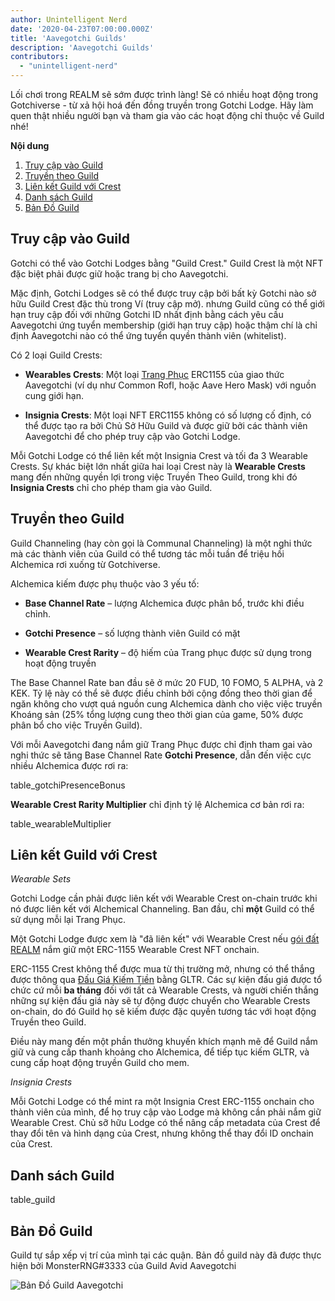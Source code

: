 ```yaml
---
author: Unintelligent Nerd
date: '2020-04-23T07:00:00.000Z'
title: 'Aavegotchi Guilds'
description: 'Aavegotchi Guilds'
contributors:
  - "unintelligent-nerd"
---
```


Lối chơi trong REALM sẽ sớm được trình làng! Sẽ có nhiều hoạt động trong Gotchiverse - từ xả hội hoá đến đồng truyền trong Gotchi Lodge. Hãy làm quen thật nhiều người bạn và tham gia vào các hoạt động chỉ thuộc về Guild nhé!

<div class="contentsBox">

**Nội dung**

<ol>
<li><a href=#accessing-a-guild>Truy cập vào Guild</a></li>
<li><a href=#guild-channeling>Truyền theo Guild</a></li>
<li><a href=#linking-your-guild-to-a-crest>Liên kết Guild với Crest</a></li>
<li><a href=#list-of-guilds>Danh sách Guild</a></li>
<li><a href=#guild-map>Bản Đồ Guild</a></li>
</ol>

</div>

## Truy cập vào Guild

Gotchi có thể vào Gotchi Lodges bằng "Guild Crest." Guild Crest là một NFT đặc biệt phải được giữ hoặc trang bị cho Aavegotchi.

Mặc định, Gotchi Lodges sẽ có thể được truy cập bởi bất kỳ Gotchi nào sở hữu Guild Crest đặc thù trong Ví (truy cập mở). nhưng Guild cũng có thể giới hạn truy cập đối với những Gotchi ID nhất định bằng cách yêu cầu Aavegotchi ứng tuyển membership (giới hạn truy cập) hoặc thậm chí là chỉ định Aavegotchi nào có thể ứng tuyển quyền thành viên (whitelist).

Có 2 loại Guild Crests:

* **Wearables Crests**: Một loại [Trang Phục](/wearables) ERC1155 của giao thức Aavegotchi (ví dụ như Common Rofl, hoặc Aave Hero Mask) với nguồn cung giới hạn.

* **Insignia Crests**: Một loại NFT ERC1155 không có số lượng cố định, có thể được tạo ra bởi Chủ Sở Hữu Guild và được giữ bởi các thành viên Aavegotchi để cho phép truy cập vào Gotchi Lodge.

Mỗi Gotchi Lodge có thể liên kết một Insignia Crest và tối đa 3 Wearable Crests. Sự khác biệt lớn nhất giữa hai loại Crest này là **Wearable Crests** mang đến những quyền lợi trong việc Truyền Theo Guild, trong khi đó **Insignia Crests** chỉ cho phép tham gia vào Guild.

## Truyền theo Guild

Guild Channeling (hay còn gọi là Communal Channeling) là một nghi thức mà các thành viên của Guild có thể tương tác mỗi tuần để triệu hồi Alchemica rơi xuống từ Gotchiverse.

Alchemica kiếm được phụ thuộc vào 3 yếu tố:

* **Base Channel Rate** – lượng Alchemica được phân bổ, trước khi điều chỉnh.

* **Gotchi Presence** – số lượng thành viên Guild có mặt

* **Wearable Crest Rarity** – độ hiếm của Trang phục được sử dụng trong hoạt động truyền

The Base Channel Rate ban đầu sẽ ở mức 20 FUD, 10 FOMO, 5 ALPHA, và 2 KEK. Tỷ lệ này có thể sẽ được điều chỉnh bởi cộng đồng theo thời gian để ngăn không cho vượt quá nguồn cung Alchemica dành cho việc việc truyền Khoáng sản (25% tổng lượng cung theo thời gian của game, 50% được phân bổ cho việc Truyền Guild).

Với mỗi Aavegotchi đang nắm giữ Trang Phục được chỉ định tham gai vào nghi thức sẽ tăng Base Channel Rate **Gotchi Presence**, dẫn đến việc cực nhiều Alchemica được rơi ra:

table_gotchiPresenceBonus

**Wearable Crest Rarity Multiplier** chỉ định tỷ lệ Alchemica cơ bản rơi ra:

table_wearableMultiplier

## Liên kết Guild với Crest

*Wearable Sets*

Gotchi Lodge cần phải được liên kết với Wearable Crest on-chain trước khi nó được liên kết với Alchemical Channeling. Ban đầu, chỉ **một** Guild có thể sử dụng mỗi lại Trang Phục.

Một Gotchi Lodge được xem là "đã liên kết" với Wearable Crest nếu [gói đất REALM](/gotchiverse#realm-parcel-sizes) nắm giữ một ERC-1155 Wearable Crest NFT onchain.

ERC-1155 Crest không thể được mua từ thị trường mở, nhưng có thể thắng được thông qua [Đấu Giá Kiếm Tiền](/aauction) bằng GLTR. Các sự kiện đấu giá được tổ chức cứ mỗi **ba tháng** đối với tất cả Wearable Crests, và người chiến thắng những sự kiện đấu giá này sẽ tự động được chuyển cho Wearable Crests on-chain, do đó Guild họ sẽ kiếm được đặc quyền tương tác với hoạt động Truyền theo Guild.

Điều này mang đến một phần thưởng khuyến khích mạnh mẽ để Guild nắm giữ và cung cấp thanh khoảng cho Alchemica, để tiếp tục kiếm GLTR, và cung cấp hoạt động truyền Guild cho mem.

*Insignia Crests*

Mỗi Gotchi Lodge có thể mint ra một Insignia Crest ERC-1155 onchain cho thành viên của mình, để họ truy cập vào Lodge mà không cần phải nắm giữ Wearable Crest. Chủ sỡ hữu Lodge có thể nâng cấp metadata của Crest để thay đổi tên và hình dạng của Crest, nhưng không thể thay đổi ID onchain của Crest.

## Danh sách Guild

table_guild

## Bản Đồ Guild

Guild tự sắp xếp vị trí của mình tại các quận. Bản đồ guild này đã được thực hiện bởi MonsterRNG#3333 của Guild Avid Aavegotchi

<img class="bodyImage" src="/guild/guild-map.png" alt="Bản Đồ Guild Aavegotchi" />